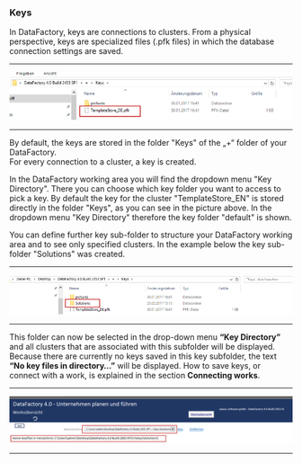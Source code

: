 ### Keys

In DataFactory, keys are connections to clusters. From a physical perspective, keys are specialized files \(.pfk files\) in which the database connection settings are saved.

---

![](/Bilder/Werk/werk11.png)

---

By default, the keys are stored in the folder "Keys" of the „+“ folder of your DataFactory.  
For every connection to a cluster, a key is created.

In the DataFactory working area you will find the dropdown menu "Key Directory". There you can choose which key folder you want to access to pick a key. By default the key for the cluster "TemplateStore\_EN" is stored directly in the folder "Keys", as you can see in the picture above. In the dropdown menu "Key Directory" therefore the key folder "default" is shown.

You can define further key sub-folder to structure your DataFactory working area and to see only specified clusters. In the example below the key sub-folder "Solutions" was created.

---

![](/Bilder/Werk/werk14.png)

---

This folder can now be selected in the drop-down menu **“Key Directory”** and all clusters that are associated with this subfolder will be displayed. Because there are currently no keys saved in this key subfolder, the text **“No key files in directory…”** will be displayed. How to save keys, or connect with a work, is explained in the section **Connecting works**.

---

![](/Bilder/Werk/Werk13.png)

---



